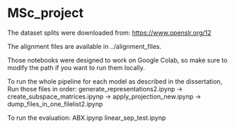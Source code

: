 # MSc_project
The dataset splits were downloaded from: https://www.openslr.org/12

The alignment files are available in ../alignment_files.

Those notebooks were designed to work on Google Colab, so make sure to modify the path if you want to run them locally.

To run the whole pipeline for each model as described in the dissertation, Run those files in order:
generate_representations2.ipynp -> create_subspace_matrices.ipynp -> apply_projection_new.ipynp -> dump_files_in_one_filelist2.ipynp

To run the evaluation:
ABX.ipynp
linear_sep_test.ipynp

